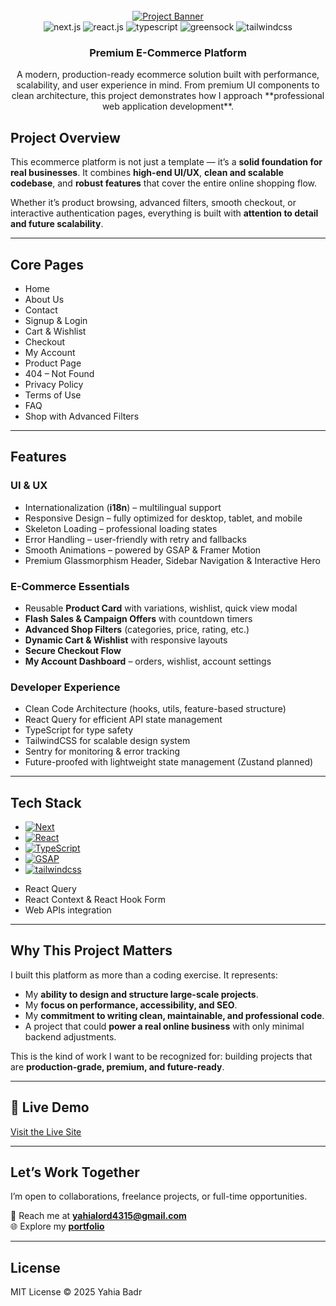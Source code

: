 <div align="center">
  <br />
    <a href="https://exclusive-shop.vercel.app" target="_blank" style="height:100px;">
      <img src="./public/assets/images/readme_preview.png" alt="Project Banner" >
    </a>
  <br />

  <div>
    <img src="https://img.shields.io/badge/next.js-000000?style=for-the-badge&logo=nextdotjs&logoColor=white" alt="next.js" /> 
    <img src="https://img.shields.io/badge/-React_JS-black?style=for-the-badge&logoColor=white&logo=react&color=61DAFB" alt="react.js" />
    <img src="https://img.shields.io/badge/typescript-%23007ACC.svg?style=for-the-badge&logo=typescript&logoColor=white" alt="typescript" />
    <img src="https://img.shields.io/badge/-GSAP-black?style=for-the-badge&logoColor=white&logo=greensock&color=88CE02" alt="greensock" />
    <img src="https://img.shields.io/badge/-Tailwind_CSS-black?style=for-the-badge&logoColor=white&logo=tailwindcss&color=06B6D4" alt="tailwindcss" />
  </div>

  <h3 align="center">Premium E-Commerce Platform</h3>

   <div align="center">   
     A modern, production-ready ecommerce solution built with performance, scalability, and user experience in mind.  
     From premium UI components to clean architecture, this project demonstrates how I approach **professional web application development**.
    </div>
</div>


## Project Overview
This ecommerce platform is not just a template — it’s a **solid foundation for real businesses**. It combines **high-end UI/UX**, **clean and scalable codebase**, and **robust features** that cover the entire online shopping flow.

Whether it’s product browsing, advanced filters, smooth checkout, or interactive authentication pages, everything is built with **attention to detail and future scalability**.

---

## Core Pages
- Home  
- About Us  
- Contact  
- Signup & Login  
- Cart & Wishlist  
- Checkout  
- My Account  
- Product Page  
- 404 – Not Found  
- Privacy Policy  
- Terms of Use  
- FAQ  
- Shop with Advanced Filters  

---

## Features

### UI & UX
- Internationalization (**i18n**) – multilingual support  
- Responsive Design – fully optimized for desktop, tablet, and mobile  
- Skeleton Loading – professional loading states  
- Error Handling – user-friendly with retry and fallbacks  
- Smooth Animations – powered by GSAP & Framer Motion  
- Premium Glassmorphism Header, Sidebar Navigation & Interactive Hero  

### E-Commerce Essentials
- Reusable **Product Card** with variations, wishlist, quick view modal  
- **Flash Sales & Campaign Offers** with countdown timers  
- **Advanced Shop Filters** (categories, price, rating, etc.)  
- **Dynamic Cart & Wishlist** with responsive layouts  
- **Secure Checkout Flow**  
- **My Account Dashboard** – orders, wishlist, account settings  

### Developer Experience
- Clean Code Architecture (hooks, utils, feature-based structure)  
- React Query for efficient API state management  
- TypeScript for type safety  
- TailwindCSS for scalable design system  
- Sentry for monitoring & error tracking  
- Future-proofed with lightweight state management (Zustand planned)  

---

## Tech Stack
* [![Next][Next.js]][Next-url]
* [![React][React.js]][React-url]
* [![TypeScript](https://img.shields.io/badge/typescript-%23007ACC.svg?style=for-the-badge&logo=typescript&logoColor=white)](https://www.typescriptlang.org/)
* [![GSAP](https://img.shields.io/badge/-GSAP-black?style=for-the-badge&logoColor=white&logo=greensock&color=88CE02)](https://gsap.com/)
* [![tailwindcss][TailwindCSS]][tailwind-url]
- React Query  
- React Context & React Hook Form  
- Web APIs integration  

---

## Why This Project Matters
I built this platform as more than a coding exercise. It represents:
- My **ability to design and structure large-scale projects**.  
- My **focus on performance, accessibility, and SEO**.  
- My **commitment to writing clean, maintainable, and professional code**.  
- A project that could **power a real online business** with only minimal backend adjustments.  

This is the kind of work I want to be recognized for: building projects that are **production-grade, premium, and future-ready**.

---

## 🔗 Live Demo
[Visit the Live Site](https://e-commerce-jade-five-58.vercel.app/)

---

## Let’s Work Together
I’m open to collaborations, freelance projects, or full-time opportunities.  

📩 Reach me at **[yahialord4315@gmail.com](mailto:yahialord4315@gmail.com)**  
🌐 Explore my **[portfolio](https://portfolio25-one.vercel.app/)**  

---

## License
MIT License © 2025 Yahia Badr  

[TailwindCSS]:https://img.shields.io/badge/tailwindcss-%2338B2AC.svg?style=for-the-badge&logo=tailwind-css&logoColor=white
[tailwind-url]:https://tailwindcss.com/
[Next.js]: https://img.shields.io/badge/next.js-000000?style=for-the-badge&logo=nextdotjs&logoColor=white
[Next-url]: https://nextjs.org/
[React.js]: https://img.shields.io/badge/React-20232A?style=for-the-badge&logo=react&logoColor=61DAFB
[React-url]: https://reactjs.org/
